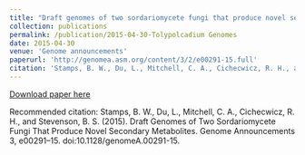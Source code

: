 ```yaml
---
title: "Draft genomes of two sordariomycete fungi that produce novel secondary metabolites"
collection: publications
permalink: /publication/2015-04-30-Tolypolcadium Genomes
date: 2015-04-30
venue: 'Genome announcements'
paperurl: 'http://genomea.asm.org/content/3/2/e00291-15.full'
citation: 'Stamps, B. W., Du, L., Mitchell, C. A., Cichecwicz, R. H., and Stevenson, B. S. (2015). Draft Genomes of Two Sordariomycete Fungi That Produce Novel Secondary Metabolites. Genome Announcements 3, e00291–15. doi:10.1128/genomeA.00291-15.'
---
```


<a href='http://genomea.asm.org/content/3/2/e00291-15.full'>Download paper here</a>

Recommended citation: Stamps, B. W., Du, L., Mitchell, C. A., Cichecwicz, R. H., and Stevenson, B. S. (2015). Draft Genomes of Two Sordariomycete Fungi That Produce Novel Secondary Metabolites. Genome Announcements 3, e00291–15. doi:10.1128/genomeA.00291-15.